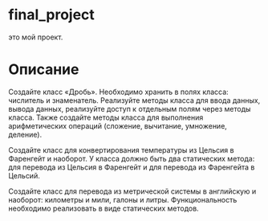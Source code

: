 # final_project
 это мой проект.

# Описание

 Создайте класс «Дробь». Необходимо хранить в полях класса: числитель и знаменатель. Реализуйте методы класса для ввода данных, вывода данных, реализуйте доступ к отдельным полям через методы класса. Также создайте методы класса для выполнения арифметических операций (сложение, вычитание, умножение, деление).

Создайте класс для конвертирования температуры из Цельсия в Фаренгейт и наоборот. У класса должно быть два статических метода: для перевода из Цельсия в Фаренгейт и для перевода из Фаренгейта в Цельсий.

Создайте класс для перевода из метрической системы в английскую и наоборот: километры и мили, галоны и литры. Функциональность необходимо реализовать в виде статических методов.
